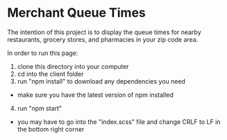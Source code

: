 # Merchant Queue Times

The intention of this project is to display the queue times for nearby restaurants, grocery stores, and pharmacies in your zip code area.

In order to run this page:
1) clone this directory into your computer
2) cd into the client folder
3) run "npm install" to download any dependencies you need
- make sure you have the latest version of npm installed
4) run "npm start"
- you may have to go into the "index.scss" file and change CRLF to LF in the bottom right corner
